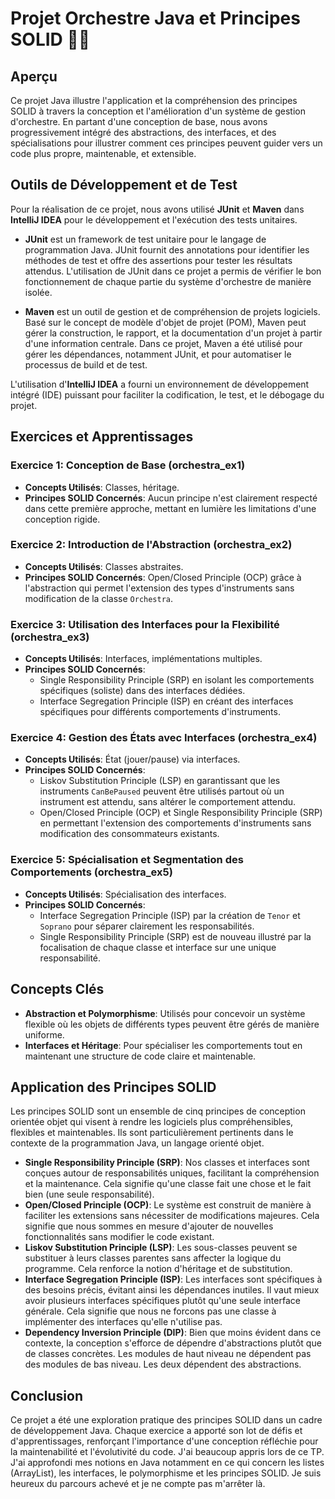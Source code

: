 # Projet Orchestre Java et Principes SOLID 💯🚀

## Aperçu

Ce projet Java illustre l'application et la compréhension des principes SOLID à travers la conception et l'amélioration d'un système de gestion d'orchestre. En partant d'une conception de base, nous avons progressivement intégré des abstractions, des interfaces, et des spécialisations pour illustrer comment ces principes peuvent guider vers un code plus propre, maintenable, et extensible.

## Outils de Développement et de Test

Pour la réalisation de ce projet, nous avons utilisé **JUnit** et **Maven** dans **IntelliJ IDEA** pour le développement et l'exécution des tests unitaires.

- **JUnit** est un framework de test unitaire pour le langage de programmation Java. JUnit fournit des annotations pour identifier les méthodes de test et offre des assertions pour tester les résultats attendus. L'utilisation de JUnit dans ce projet a permis de vérifier le bon fonctionnement de chaque partie du système d'orchestre de manière isolée.

- **Maven** est un outil de gestion et de compréhension de projets logiciels. Basé sur le concept de modèle d'objet de projet (POM), Maven peut gérer la construction, le rapport, et la documentation d'un projet à partir d'une information centrale. Dans ce projet, Maven a été utilisé pour gérer les dépendances, notamment JUnit, et pour automatiser le processus de build et de test.

L'utilisation d'**IntelliJ IDEA** a fourni un environnement de développement intégré (IDE) puissant pour faciliter la codification, le test, et le débogage du projet.

## Exercices et Apprentissages

### Exercice 1: Conception de Base (orchestra_ex1)

- **Concepts Utilisés**: Classes, héritage.
- **Principes SOLID Concernés**: Aucun principe n'est clairement respecté dans cette première approche, mettant en lumière les limitations d'une conception rigide.

### Exercice 2: Introduction de l'Abstraction (orchestra_ex2)

- **Concepts Utilisés**: Classes abstraites.
- **Principes SOLID Concernés**: Open/Closed Principle (OCP) grâce à l'abstraction qui permet l'extension des types d'instruments sans modification de la classe `Orchestra`.

### Exercice 3: Utilisation des Interfaces pour la Flexibilité (orchestra_ex3)

- **Concepts Utilisés**: Interfaces, implémentations multiples.
- **Principes SOLID Concernés**: 
  - Single Responsibility Principle (SRP) en isolant les comportements spécifiques (soliste) dans des interfaces dédiées.
  - Interface Segregation Principle (ISP) en créant des interfaces spécifiques pour différents comportements d'instruments.
  
### Exercice 4: Gestion des États avec Interfaces (orchestra_ex4)

- **Concepts Utilisés**: État (jouer/pause) via interfaces.
- **Principes SOLID Concernés**: 
  - Liskov Substitution Principle (LSP) en garantissant que les instruments `CanBePaused` peuvent être utilisés partout où un instrument est attendu, sans altérer le comportement attendu.
  - Open/Closed Principle (OCP) et Single Responsibility Principle (SRP) en permettant l'extension des comportements d'instruments sans modification des consommateurs existants.

### Exercice 5: Spécialisation et Segmentation des Comportements (orchestra_ex5)

- **Concepts Utilisés**: Spécialisation des interfaces.
- **Principes SOLID Concernés**: 
  - Interface Segregation Principle (ISP) par la création de `Tenor` et `Soprano` pour séparer clairement les responsabilités.
  - Single Responsibility Principle (SRP) est de nouveau illustré par la focalisation de chaque classe et interface sur une unique responsabilité.
  
## Concepts Clés

- **Abstraction et Polymorphisme**: Utilisés pour concevoir un système flexible où les objets de différents types peuvent être gérés de manière uniforme.
- **Interfaces et Héritage**: Pour spécialiser les comportements tout en maintenant une structure de code claire et maintenable.

## Application des Principes SOLID

Les principes SOLID sont un ensemble de cinq principes de conception orientée objet qui visent à rendre les logiciels plus compréhensibles, flexibles et maintenables. Ils sont particulièrement pertinents dans le contexte de la programmation Java, un langage orienté objet.

- **Single Responsibility Principle (SRP)**: Nos classes et interfaces sont conçues autour de responsabilités uniques, facilitant la compréhension et la maintenance. Cela signifie qu'une classe fait une chose et le fait bien (une seule responsabilité).
- **Open/Closed Principle (OCP)**: Le système est construit de manière à faciliter les extensions sans nécessiter de modifications majeures. Cela signifie que nous sommes en mesure d'ajouter de nouvelles fonctionnalités sans modifier le code existant.
- **Liskov Substitution Principle (LSP)**: Les sous-classes peuvent se substituer à leurs classes parentes sans affecter la logique du programme. Cela renforce la notion d'héritage et de substitution.
- **Interface Segregation Principle (ISP)**: Les interfaces sont spécifiques à des besoins précis, évitant ainsi les dépendances inutiles. Il vaut mieux avoir plusieurs interfaces spécifiques plutôt qu'une seule interface générale. Cela signifie que nous ne forcons pas une classe à implémenter des interfaces qu'elle n'utilise pas.
- **Dependency Inversion Principle (DIP)**: Bien que moins évident dans ce contexte, la conception s'efforce de dépendre d'abstractions plutôt que de classes concrètes. Les modules de haut niveau ne dépendent pas des modules de bas niveau. Les deux dépendent des abstractions. 

## Conclusion

Ce projet a été une exploration pratique des principes SOLID dans un cadre de développement Java. Chaque exercice a apporté son lot de défis et d'apprentissages, renforçant l'importance d'une conception réfléchie pour la maintenabilité et l'évolutivité du code.
J'ai beaucoup appris lors de ce TP. J'ai approfondi mes notions en Java notamment en ce qui concern les listes (ArrayList), les interfaces, le polymorphisme et les principes SOLID. Je suis heureux du parcours achevé et je ne compte pas m'arrêter là.
